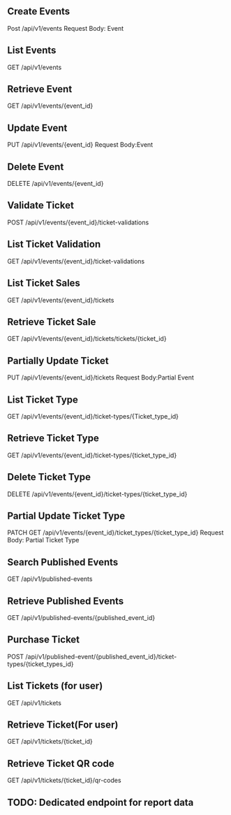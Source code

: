 ## Create Events
Post /api/v1/events
Request Body: Event

## List Events 
GET /api/v1/events

## Retrieve Event
GET /api/v1/events/{event_id}

## Update Event 
PUT /api/v1/events/{event_id}
Request Body:Event

## Delete Event
DELETE /api/v1/events/{event_id}

## Validate Ticket
POST /api/v1/events/{event_id}/ticket-validations

## List Ticket Validation
GET /api/v1/events/{event_id}/ticket-validations

## List Ticket Sales
GET /api/v1/events/{event_id}/tickets
  
## Retrieve Ticket Sale
GET /api/v1/events/{event_id}/tickets/tickets/{ticket_id}

## Partially Update Ticket
PUT /api/v1/events/{event_id}/tickets
Request Body:Partial Event
 
 ## List Ticket Type 
 GET /api/v1/events/{event_id}/ticket-types/{Ticket_type_id}

 ##  Retrieve Ticket Type
 GET /api/v1/events/{event_id}/ticket-types/{ticket_type_id}

 ## Delete Ticket Type
 DELETE /api/v1/events/{event_id}/ticket-types/{ticket_type_id}

 ## Partial Update Ticket Type
 PATCH GET /api/v1/events/{event_id}/ticket_types/{ticket_type_id}
 Request Body:
 Partial Ticket Type

 ## Search Published Events
 GET /api/v1/published-events

 ## Retrieve Published Events
 GET /api/v1/published-events/{published_event_id} 

 ## Purchase Ticket
 POST /api/v1/published-event/{published_event_id}/ticket-types/{ticket_types_id}

 ## List Tickets (for user)
 GET /api/v1/tickets

 ## Retrieve Ticket(For user)
 GET /api/v1/tickets/{ticket_id}

 ## Retrieve Ticket QR code
 GET /api/v1/tickets/{ticket_id}/qr-codes


  ## TODO: Dedicated endpoint for report data
 